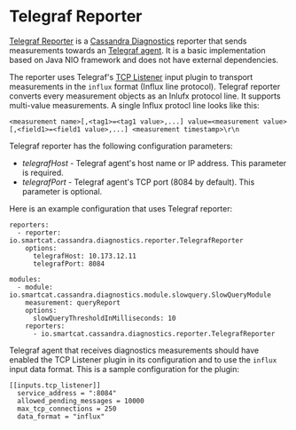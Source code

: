 # Telegraf Reporter

[Telegraf Reporter](https://github.com/smartcat-labs/cassandra-diagnostics/blob/dev/cassandra-diagnostics-reporter-telegraf/src/main/java/io/smartcat/cassandra/diagnostics/reporter/TelegrafReporter.java) is a [Cassandra Diagnostics]() reporter that sends measurements towards an [Telegraf agent](https://github.com/influxdata/telegraf). It is a basic implementation based on Java NIO framework and does not have external dependencies.

The reporter uses Telegraf's [TCP Listener](https://github.com/influxdata/telegraf/tree/master/plugins/inputs/tcp_listener) input plugin to transport measurements in the `influx` format (Influx line protocol). Telegraf reporter converts every measurement objects as an Inlufx protocol line. It supports multi-value measurements. A single Influx protocl line looks like this:

```
<measurement name>[,<tag1>=<tag1 value>,...] value=<measurement value>[,<field1>=<field1 value>,...] <measurement timestamp>\r\n
```

Telegraf reporter has the following configuration parameters:

- _telegrafHost_ - Telegraf agent's host name or IP address. This parameter is required.
- _telegrafPort_ - Telegraf agent's TCP port (8084 by default). This parameter is optional.

Here is an example configuration that uses Telegraf reporter:

```
reporters:
  - reporter: io.smartcat.cassandra.diagnostics.reporter.TelegrafReporter
    options:
  	  telegrafHost: 10.173.12.11
      telegrafPort: 8084

modules:
  - module: io.smartcat.cassandra.diagnostics.module.slowquery.SlowQueryModule
    measurement: queryReport
    options:
      slowQueryThresholdInMilliseconds: 10
    reporters:
      - io.smartcat.cassandra.diagnostics.reporter.TelegrafReporter
```

Telegraf agent that receives diagnostics measurements should have enabled the TCP Listener plugin in its configuration and to use the `influx` input data format. This is a sample configuration for the plugin:

```
[[inputs.tcp_listener]]
  service_address = ":8084"
  allowed_pending_messages = 10000
  max_tcp_connections = 250
  data_format = "influx"
```
